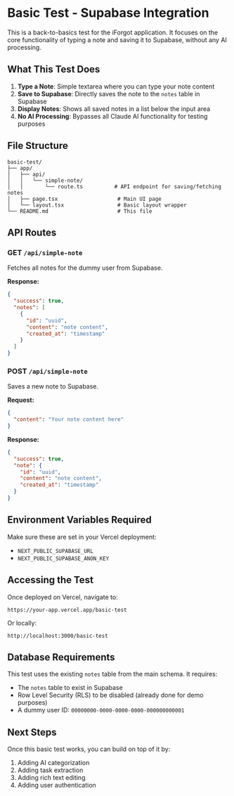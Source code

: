 # Basic Test - Supabase Integration

This is a back-to-basics test for the iForgot application. It focuses on the core functionality of typing a note and saving it to Supabase, without any AI processing.

## What This Test Does

1. **Type a Note**: Simple textarea where you can type your note content
2. **Save to Supabase**: Directly saves the note to the `notes` table in Supabase
3. **Display Notes**: Shows all saved notes in a list below the input area
4. **No AI Processing**: Bypasses all Claude AI functionality for testing purposes

## File Structure

```
basic-test/
├── app/
│   ├── api/
│   │   └── simple-note/
│   │       └── route.ts          # API endpoint for saving/fetching notes
│   ├── page.tsx                   # Main UI page
│   └── layout.tsx                 # Basic layout wrapper
└── README.md                      # This file
```

## API Routes

### GET `/api/simple-note`
Fetches all notes for the dummy user from Supabase.

**Response:**
```json
{
  "success": true,
  "notes": [
    {
      "id": "uuid",
      "content": "note content",
      "created_at": "timestamp"
    }
  ]
}
```

### POST `/api/simple-note`
Saves a new note to Supabase.

**Request:**
```json
{
  "content": "Your note content here"
}
```

**Response:**
```json
{
  "success": true,
  "note": {
    "id": "uuid",
    "content": "note content",
    "created_at": "timestamp"
  }
}
```

## Environment Variables Required

Make sure these are set in your Vercel deployment:
- `NEXT_PUBLIC_SUPABASE_URL`
- `NEXT_PUBLIC_SUPABASE_ANON_KEY`

## Accessing the Test

Once deployed on Vercel, navigate to:
```
https://your-app.vercel.app/basic-test
```

Or locally:
```
http://localhost:3000/basic-test
```

## Database Requirements

This test uses the existing `notes` table from the main schema. It requires:
- The `notes` table to exist in Supabase
- Row Level Security (RLS) to be disabled (already done for demo purposes)
- A dummy user ID: `00000000-0000-0000-0000-000000000001`

## Next Steps

Once this basic test works, you can build on top of it by:
1. Adding AI categorization
2. Adding task extraction
3. Adding rich text editing
4. Adding user authentication
